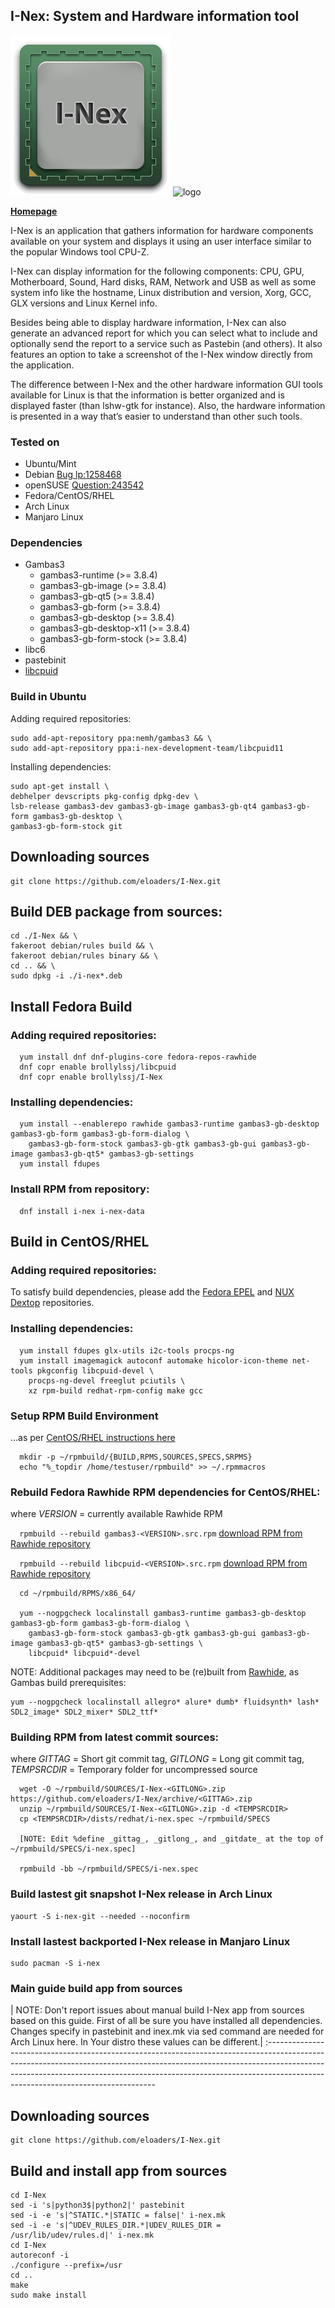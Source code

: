 ## I-Nex: System and Hardware information tool

<p align="left">
  <img src="https://raw.githubusercontent.com/eloaders/I-Nex/master/I-Nex/i-nex/logo/i-nex.0.4.x.png" alt="logo"/> <img src="http://wstaw.org/m/2014/02/24/02202014003011573_1.png" alt="logo"/>
</p>

**[Homepage](http://i-nex.linux.pl/)**

I-Nex is an application that gathers information for hardware components available on your system and displays it using an user interface similar to the popular Windows tool CPU-Z.

I-Nex can display information for the following components: CPU, GPU, Motherboard, Sound, Hard disks, RAM, Network and USB as well as some system info like the hostname, Linux distribution and version, Xorg, GCC, GLX versions and Linux Kernel info.

Besides being able to display hardware information, I-Nex can also generate an advanced report for which you can select what to include and optionally send the report to a service such as Pastebin (and others). It also features an option to take a screenshot of the I-Nex window directly from the application.

The difference between I-Nex and the other hardware information GUI tools available for Linux is that the information is better organized and is displayed faster (than lshw-gtk for instance). Also, the hardware information is presented in a way that’s easier to understand than other such tools.

### Tested on

* Ubuntu/Mint
* Debian [Bug lp:1258468](https://bugs.launchpad.net/i-nex/+bug/1258468)
* openSUSE [Question:243542](https://answers.launchpad.net/i-nex/+question/243542)
* Fedora/CentOS/RHEL
* Arch Linux
* Manjaro Linux

### Dependencies
* Gambas3
  * gambas3-runtime (>= 3.8.4)
  * gambas3-gb-image (>= 3.8.4)
  * gambas3-gb-qt5 (>= 3.8.4)
  * gambas3-gb-form (>= 3.8.4)
  * gambas3-gb-desktop (>= 3.8.4)
  * gambas3-gb-desktop-x11 (>= 3.8.4)
  * gambas3-gb-form-stock (>= 3.8.4)
* libc6
* pastebinit
* [libcpuid](https://github.com/anrieff/libcpuid)

### Build in Ubuntu

Adding required repositories:
```
sudo add-apt-repository ppa:nemh/gambas3 && \
sudo add-apt-repository ppa:i-nex-development-team/libcpuid11
```
Installing dependencies:
```
sudo apt-get install \
debhelper devscripts pkg-config dpkg-dev \
lsb-release gambas3-dev gambas3-gb-image gambas3-gb-qt4 gambas3-gb-form gambas3-gb-desktop \
gambas3-gb-form-stock git
```
## Downloading sources
```
git clone https://github.com/eloaders/I-Nex.git
```
## Build DEB package from sources:
```
cd ./I-Nex && \
fakeroot debian/rules build && \ 
fakeroot debian/rules binary && \
cd .. && \
sudo dpkg -i ./i-nex*.deb
```


## Install Fedora Build

### Adding required repositories:
```
  yum install dnf dnf-plugins-core fedora-repos-rawhide
  dnf copr enable brollylssj/libcpuid
  dnf copr enable brollylssj/I-Nex
```
### Installing dependencies:
```
  yum install --enablerepo rawhide gambas3-runtime gambas3-gb-desktop gambas3-gb-form gambas3-gb-form-dialog \
    gambas3-gb-form-stock gambas3-gb-gtk gambas3-gb-gui gambas3-gb-image gambas3-gb-qt5* gambas3-gb-settings
  yum install fdupes
```
### Install RPM from repository:
```
  dnf install i-nex i-nex-data
```


## Build in CentOS/RHEL

### Adding required repositories:

To satisfy build dependencies, please add the [Fedora EPEL](https://fedoraproject.org/wiki/EPEL) and [NUX Dextop](https://li.nux.ro/repos.html) repositories.

### Installing dependencies:
```
  yum install fdupes glx-utils i2c-tools procps-ng
  yum install imagemagick autoconf automake hicolor-icon-theme net-tools pkgconfig libcpuid-devel \
    procps-ng-devel freeglut pciutils \
    xz rpm-build redhat-rpm-config make gcc
```
### Setup RPM Build Environment
...as per [CentOS/RHEL instructions here](https://wiki.centos.org/HowTos/SetupRpmBuildEnvironment)
```
  mkdir -p ~/rpmbuild/{BUILD,RPMS,SOURCES,SPECS,SRPMS}
  echo "%_topdir /home/testuser/rpmbuild" >> ~/.rpmmacros
```
### Rebuild Fedora Rawhide RPM dependencies for CentOS/RHEL:
where _VERSION_ = currently available Rawhide RPM

`  rpmbuild --rebuild gambas3-<VERSION>.src.rpm` [download RPM from Rawhide repository](https://download.fedoraproject.org/pub/fedora/linux/development/rawhide/Everything/source/tree/Packages/)

`  rpmbuild --rebuild libcpuid-<VERSION>.src.rpm` [download RPM from Rawhide repository](https://download.fedoraproject.org/pub/fedora/linux/development/rawhide/Everything/source/tree/Packages/)
```
  cd ~/rpmbuild/RPMS/x86_64/
  
  yum --nogpgcheck localinstall gambas3-runtime gambas3-gb-desktop gambas3-gb-form gambas3-gb-form-dialog \
    gambas3-gb-form-stock gambas3-gb-gtk gambas3-gb-gui gambas3-gb-image gambas3-gb-qt5* gambas3-gb-settings \
    libcpuid* libcpuid*-devel
```
NOTE: Additional packages may need to be (re)built from [Rawhide](https://download.fedoraproject.org/pub/fedora/linux/development/rawhide/Everything/source/tree/Packages/), as Gambas build prerequisites:
```
yum --nogpgcheck localinstall allegro* alure* dumb* fluidsynth* lash* SDL2_image* SDL2_mixer* SDL2_ttf*
```

### Building RPM from latest commit sources:
where _GITTAG_ = Short git commit tag,
_GITLONG_ = Long git commit tag,
_TEMPSRCDIR_ = Temporary folder for uncompressed source

```
  wget -O ~/rpmbuild/SOURCES/I-Nex-<GITLONG>.zip https://github.com/eloaders/I-Nex/archive/<GITTAG>.zip
  unzip ~/rpmbuild/SOURCES/I-Nex-<GITLONG>.zip -d <TEMPSRCDIR>
  cp <TEMPSRCDIR>/dists/redhat/i-nex.spec ~/rpmbuild/SPECS

  [NOTE: Edit %define _gittag_, _gitlong_, and _gitdate_ at the top of ~/rpmbuild/SPECS/i-nex.spec]

  rpmbuild -bb ~/rpmbuild/SPECS/i-nex.spec
```

### Build lastest git snapshot I-Nex release in Arch Linux
```
yaourt -S i-nex-git --needed --noconfirm
```

### Install lastest backported I-Nex release in Manjaro Linux
```
sudo pacman -S i-nex
```

### Main guide build app from sources

| NOTE: Don't report issues about manual build I-Nex app from sources based on this guide. First of all be sure you have installed all dependencies. Changes specify in pastebinit and inex.mk via sed command are needed for Arch Linux here. In Your distro these values can be different.|
:--------------------------------------------------------------------------------------------------------------------------------------------------------------------------------------------------------------------------------------------------------------------------------------------


## Downloading sources
```
git clone https://github.com/eloaders/I-Nex.git
```
## Build and install app from sources
```
cd I-Nex
sed -i 's|python3$|python2|' pastebinit
sed -i -e 's|^STATIC.*|STATIC = false|' i-nex.mk
sed -i -e 's|^UDEV_RULES_DIR.*|UDEV_RULES_DIR = /usr/lib/udev/rules.d|' i-nex.mk
cd I-Nex
autoreconf -i
./configure --prefix=/usr
cd ..
make
sudo make install
```

